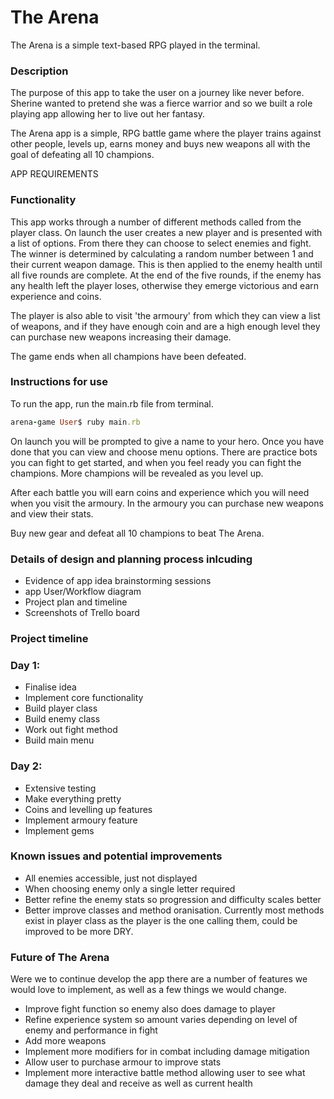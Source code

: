 # The Arena

The Arena is a simple text-based RPG played in the terminal.

### Description

The purpose of this app to take the user on a journey like never before. Sherine wanted to pretend she was a fierce warrior and so we built a role playing app allowing her to live out her fantasy.

The Arena app is a simple, RPG battle game where the player trains against other people, levels up, earns money and buys new weapons all with the goal of defeating all 10 champions.

APP REQUIREMENTS

### Functionality

This app works through a number of different methods called from the player class. On launch the user creates a new player and is presented with a list of options. From there they can choose to select enemies and fight.
The winner is determined by calculating a random number between 1 and their current weapon damage. This is then applied to the enemy health until all five rounds are complete. At the end of the five rounds, if the enemy has any health left
the player loses, otherwise they emerge victorious and earn experience and coins.

The player is also able to visit 'the armoury' from which they can view a list of weapons, and if they have enough coin and are a high enough level they can purchase new weapons increasing their damage.

The game ends when all champions have been defeated.

### Instructions for use

To run the app, run the main.rb file from terminal.

```ruby
arena-game User$ ruby main.rb
```

On launch you will be prompted to give a name to your hero. Once you have done that you can view and choose menu options. There are practice bots you can fight to get started, and when you feel ready you can fight the champions. More champions will be revealed as you level up.

After each battle you will earn coins and experience which you will need when you visit the armoury. In the armoury you can purchase new weapons and view their stats.

Buy new gear and defeat all 10 champions to beat The Arena.

### Details of design and planning process inlcuding
* Evidence of app idea brainstorming sessions
* app User/Workflow diagram
* Project plan and timeline
* Screenshots of Trello board

### Project timeline

### Day 1:
* Finalise idea
* Implement core functionality
* Build player class
* Build enemy class
* Work out fight method
* Build main menu

### Day 2: 
* Extensive testing
* Make everything pretty
* Coins and levelling up features
* Implement armoury feature
* Implement gems

### Known issues and potential improvements

* All enemies accessible, just not displayed
* When choosing enemy only a single letter required
* Better refine the enemy stats so progression and difficulty scales better
* Better improve classes and method oranisation. Currently most methods exist in player class as the player is the one calling them, could be improved to be more DRY.

### Future of The Arena

Were we to continue develop the app there are a number of features we would love to implement, as well as a few things we would change.

* Improve fight function so enemy also does damage to player
* Refine experience system so amount varies depending on level of enemy and performance in fight
* Add more weapons
* Implement more modifiers for in combat including damage mitigation
* Allow user to purchase armour to improve stats
* Implement more interactive battle method allowing user to see what damage they deal and receive as well as current health